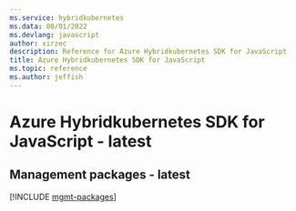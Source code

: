```yaml
---
ms.service: hybridkubernetes
ms.data: 08/01/2022
ms.devlang: javascript
author: xirzec
description: Reference for Azure Hybridkubernetes SDK for JavaScript
title: Azure Hybridkubernetes SDK for JavaScript
ms.topic: reference
ms.author: jeffish
---
```

# Azure Hybridkubernetes SDK for JavaScript - latest

## Management packages - latest
[!INCLUDE [mgmt-packages](hybridkubernetes-mgmt-index.md)]
